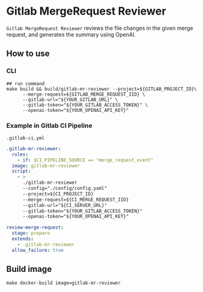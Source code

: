 # Gitlab MergeRequest Reviewer

`Gitlab MergeRequest Reviewer` reviews the file changes in the given merge request, and generates the summary using
OpenAI.

## How to use

### CLI

```shell
## run command
make build && build/gitlab-mr-reviewer --project=${GITLAB_PROJECT_ID}\
      --merge-request=${GITLAB_MERGE_REQUEST_IID} \
      --gitlab-url="${YOUR_GITLAB_URL}" \
      --gitlab-token="${YOUR_GITLAB_ACCESS_TOKEN}" \
      --openai-token="${YOUR_OPENAI_API_KEY}"
```

### Example in Gitlab CI Pipeline

`.gitlab-ci.yml`

```yaml
.gitlab-mr-reviewer:
  rules:
    - if: $CI_PIPELINE_SOURCE == "merge_request_event"
  image: gitlab-mr-reviewer
  script:
    - >
      ./gitlab-mr-reviewer 
      --config="./config/config.yaml"
      --project=${CI_PROJECT_ID} 
      --merge-request=${CI_MERGE_REQUEST_IID} 
      --gitlab-url="${CI_SERVER_URL}"
      --gitlab-token="${YOUR_GITLAB_ACCESS_TOKEN}" 
      --openai-token="${YOUR_OPENAI_API_KEY}"

review-merge-request:
  stage: prepare
  extends:
    - .gitlab-mr-reviewer
  allow_failure: true
```

## Build image

```shell
make docker-build image=gitlab-mr-reviewer
```